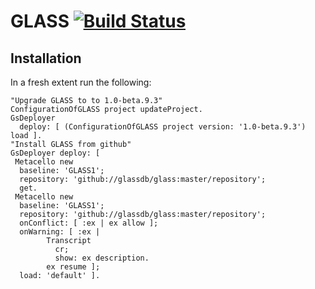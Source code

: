 # GLASS [![Build Status](https://travis-ci.org/glassdb/glass.png?branch=master)](https://travis-ci.org/glassdb/glass)

## Installation
In a fresh extent run the following:

```Smalltalk
"Upgrade GLASS to to 1.0-beta.9.3"
ConfigurationOfGLASS project updateProject.
GsDeployer
  deploy: [ (ConfigurationOfGLASS project version: '1.0-beta.9.3') load ].
"Install GLASS from github"
GsDeployer deploy: [
 Metacello new
  baseline: 'GLASS1';
  repository: 'github://glassdb/glass:master/repository';
  get.
 Metacello new
  baseline: 'GLASS1';
  repository: 'github://glassdb/glass:master/repository';
  onConflict: [ :ex | ex allow ];
  onWarning: [ :ex | 
        Transcript
          cr;
          show: ex description.
        ex resume ];
  load: 'default' ].
```

